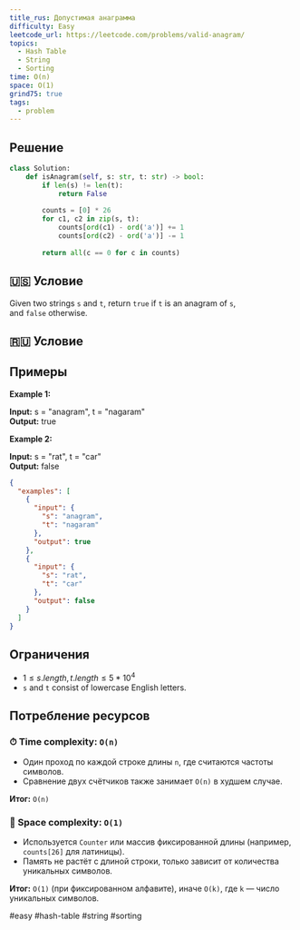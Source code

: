 ```yaml
---
title_rus: Допустимая анаграмма
difficulty: Easy
leetcode_url: https://leetcode.com/problems/valid-anagram/
topics:
  - Hash Table
  - String
  - Sorting
time: O(n)
space: O(1)
grind75: true
tags:
  - problem
---
```


## Решение

```python
class Solution:  
    def isAnagram(self, s: str, t: str) -> bool:  
        if len(s) != len(t):  
            return False  
  
        counts = [0] * 26  
        for c1, c2 in zip(s, t):  
            counts[ord(c1) - ord('a')] += 1  
            counts[ord(c2) - ord('a')] -= 1  
  
        return all(c == 0 for c in counts)
```

## 🇺🇸 Условие

Given two strings `s` and `t`, return `true` if `t` is an anagram of `s`, and `false` otherwise.

## 🇷🇺 Условие

<!-- Место для вставки перевода на русском языке -->

## Примеры

**Example 1:**

**Input:** s = "anagram", t = "nagaram"  
**Output:** true  

**Example 2:**

**Input:** s = "rat", t = "car"  
**Output:** false  

```json
{
  "examples": [
    {
      "input": {
        "s": "anagram",
        "t": "nagaram"
      },
      "output": true
    },
    {
      "input": {
        "s": "rat",
        "t": "car"
      },
      "output": false
    }
  ]
}
```

## Ограничения

- $1 \leq s.length, t.length \leq 5 * 10^4$
- `s` and `t` consist of lowercase English letters.

## Потребление ресурсов
### ⏱ Time complexity: `O(n)`

- Один проход по каждой строке длины `n`, где считаются частоты символов.
- Сравнение двух счётчиков также занимает `O(n)` в худшем случае.

**Итог:** `O(n)`

### 🧠 Space complexity: `O(1)`

- Используется `Counter` или массив фиксированной длины (например, `counts[26]` для латиницы).
- Память не растёт с длиной строки, только зависит от количества уникальных символов.

**Итог:** `O(1)` (при фиксированном алфавите), иначе `O(k)`, где `k` — число уникальных символов.

#easy #hash-table #string #sorting
